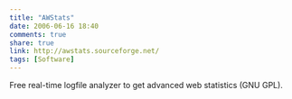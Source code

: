 ```yaml
---
title: "AWStats"
date: 2006-06-16 18:40
comments: true
share: true
link: http://awstats.sourceforge.net/
tags: [Software]
---
```

Free real-time logfile analyzer to get advanced web statistics (GNU GPL).
